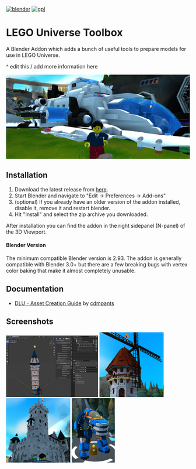 [![blender](https://img.shields.io/badge/blender-2.93.7-success)](https://download.blender.org/release/Blender2.93/)
[![gpl](https://img.shields.io/github/license/30350n/lu-toolbox)](https://github.com/30350n/lu-toolbox/blob/master/LICENSE)
# LEGO Universe Toolbox
A Blender Addon which adds a bunch of useful tools to prepare models for use in LEGO Universe.

^ edit this / add more information here

![banner](https://raw.githubusercontent.com/30350n/lu-toolbox/master/images/banner.png)

## Installation

1. Download the latest release from [here](https://github.com/30350n/lu-toolbox/releases/latest).
2. Start Blender and navigate to "Edit -> Preferences -> Add-ons"
3. (optional) If you already have an older version of the addon installed, disable it, remove it and restart blender.
4. Hit "Install" and select the zip archive you downloaded.

After installation you can find the addon in the right sidepanel (N-panel) of the 3D Viewport.

#### Blender Version

The minimum compatible Blender version is 2.93.
The addon is generally compatible with Blender 3.0+ but there are a few breaking bugs with vertex color baking that make it almost completely unusable.

## Documentation

- [DLU - Asset Creation Guide](https://docs.google.com/document/d/15YDtHg3-i3Pn6HTEFkpAjKsvUF6u49ZsQam5b614YRw) by [cdmpants](https://github.com/cdmpants)

## Screenshots

<div float="left">
    <img src="https://raw.githubusercontent.com/30350n/lu-toolbox/master/images/blender.PNG" width="50%" />
    <img src="https://raw.githubusercontent.com/30350n/lu-toolbox/master/images/windmill.png" width="35%" />
    <img src="https://raw.githubusercontent.com/30350n/lu-toolbox/master/images/castle.png" width="35%" />
    <img src="https://raw.githubusercontent.com/30350n/lu-toolbox/master/images/mech.png" width="23.33%" />
</div>
